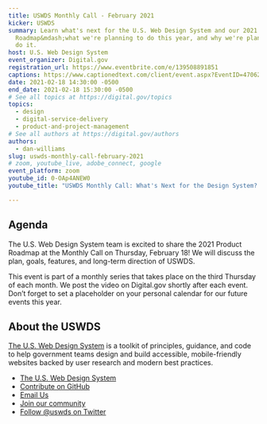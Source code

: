 ```yaml
---
title: USWDS Monthly Call - February 2021
kicker: USWDS
summary: Learn what's next for the U.S. Web Design System and our 2021
  Roadmap&mdash;what we're planning to do this year, and why we're planning to
  do it.
host: U.S. Web Design System
event_organizer: Digital.gov
registration_url: https://www.eventbrite.com/e/139508891851
captions: https://www.captionedtext.com/client/event.aspx?EventID=4706276&CustomerID=321
date: 2021-02-18 14:30:00 -0500
end_date: 2021-02-18 15:30:00 -0500
# See all topics at https://digital.gov/topics
topics:
  - design
  - digital-service-delivery
  - product-and-project-management
# See all authors at https://digital.gov/authors
authors:
  - dan-williams
slug: uswds-monthly-call-february-2021
# zoom, youtube_live, adobe_connect, google
event_platform: zoom
youtube_id: 0-OAp4ANEW0
youtube_title: "USWDS Monthly Call: What's Next for the Design System? (Feb 2021)"

---
```


## Agenda

The U.S. Web Design System team is excited to share the 2021 Product Roadmap at the Monthly Call on Thursday, February 18! We will discuss the plan, goals, features, and long-term direction of USWDS. 

This event is part of a monthly series that takes place on the third Thursday of each month. We post the video on Digital.gov shortly after each event. Don’t forget to set a placeholder on your personal calendar for our future events this year.



## About the USWDS

[The U.S. Web Design System](https://designsystem.digital.gov/) is a toolkit of principles, guidance, and code to help government teams design and build accessible, mobile-friendly websites backed by user research and modern best practices.

* [The U.S. Web Design System](https://designsystem.digital.gov/)
* [Contribute on GitHub](https://github.com/uswds/uswds/issues)
* [Email Us](mailto:uswds@support.digitalgov.gov)
* [Join our community](https://digital.gov/communities/uswds/)
* [Follow @uswds on Twitter](https://twitter.com/uswds)
